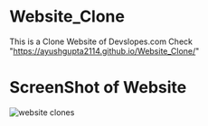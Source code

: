 # Website_Clone
This is a Clone Website of Devslopes.com 
Check "https://ayushgupta2114.github.io/Website_Clone/"

# ScreenShot of Website

![website clones](https://user-images.githubusercontent.com/94870982/167264919-8fd16465-0f00-4166-a9a2-369954c5ec15.png)
